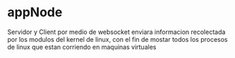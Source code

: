 # appNode
Servidor y Client por medio de websocket enviara informacion recolectada por los modulos del kernel de linux, con el fin de
mostar todos los procesos de linux que estan corriendo en 
maquinas virtuales
